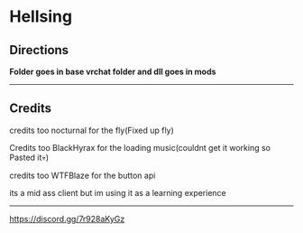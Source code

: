 # Hellsing
Directions
-------------------------------------------------

**Folder goes in base vrchat folder and dll goes in mods**

-------------------------------------------------


Credits
-------------------------------------------------

credits too nocturnal for the fly(Fixed up fly)

Credits too BlackHyrax for the loading music(couldnt get it working so Pasted it💀)

credits too WTFBlaze for the button api

its a mid ass client but im using it as a learning experience

--------------------------------------------------
https://discord.gg/7r928aKyGz
